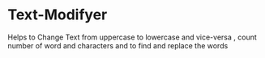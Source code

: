 # Text-Modifyer
Helps to Change Text from uppercase to lowercase and vice-versa , count number of word and characters and to find and replace the words
